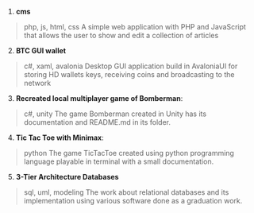 1. **cms**

>php, js, html, css
>A simple web application with PHP and JavaScript that allows the user to show and edit a collection of articles

2. **BTC GUI wallet**

>c#, xaml, avalonia
>Desktop GUI application build in AvaloniaUI for storing HD wallets keys, receiving coins and broadcasting to the network

3. **Recreated local multiplayer game of Bomberman**:

>c#, unity
>The game Bomberman created in Unity has its documentation and README.md in its folder.

4. **Tic Tac Toe with Minimax**:

>python
>The game TicTacToe created using python programming language playable in terminal with a small documentation.

5. **3-Tier Architecture Databases**

>sql, uml, modeling
>The work about relational databases and its implementation using various software done as a graduation work.
